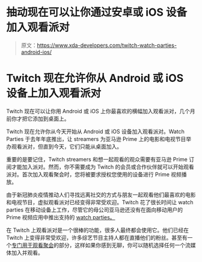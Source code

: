 # 抽动现在可以让你通过安卓或 iOS 设备加入观看派对

> 原文：<https://www.xda-developers.com/twitch-watch-parties-android-ios/>

# Twitch 现在允许你从 Android 或 iOS 设备上加入观看派对

Twitch 现在可以让你用 Android 或 iOS 上你最喜欢的横幅加入观看派对，几个月前你才把它添加到桌面上。

Twitch 现在允许你从今天开始从 Android 或 iOS 设备加入观看派对。Watch Parties 于去年年底推出，让 streamers 为亚马逊 Prime 上的电影和电视节目举办观看派对，但直到今天，它们只能从桌面加入。

重要的是要记住，Twitch streamers 和想一起观看的观众需要有亚马逊 Prime 订阅才能加入派对。然而，你不需要成为 Twitch 的会员或合作伙伴就可以开始观看派对。首次加入观看聚会时，您将被要求授权您使用的设备进行 Prime 视频播放。

由于新冠肺炎疫情推动人们寻找远离社交的方式与朋友一起观看他们最喜欢的电影和电视节目，虚拟观看派对已经变得非常受欢迎。Twitch 花了很长时间让 watch parties 在移动设备上工作，尽管它的母公司亚马逊还没有在面向移动用户的 Prime 视频应用中推出支持的 [watch parties。](https://www.xda-developers.com/amazon-prime-video-watch-party/)

在 Twitch 上观看派对是一个很棒的功能，很多人最终都会使用它。他们已经在 Twitch 上变得非常受欢迎，许多综艺节目主持人都在直播他们的粉丝。甚至有一个[专门用于观看聚会](https://www.twitch.tv/directory/game/Watch%20Parties)的部分，这样如果你感到无聊，你可以随机选择任何一个流媒体加入并观看。